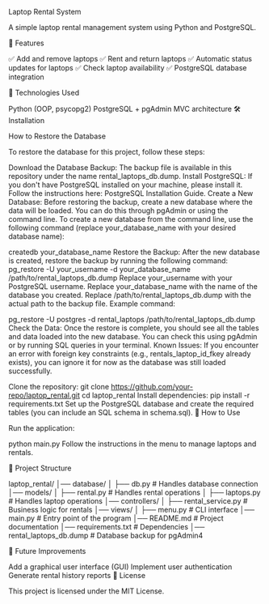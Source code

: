 Laptop Rental System

A simple laptop rental management system using Python and PostgreSQL.

📌 Features

✅ Add and remove laptops
✅ Rent and return laptops
✅ Automatic status updates for laptops
✅ Check laptop availability
✅ PostgreSQL database integration

🔧 Technologies Used

Python (OOP, psycopg2)
PostgreSQL + pgAdmin
MVC architecture
🛠 Installation

How to Restore the Database

To restore the database for this project, follow these steps:

Download the Database Backup:
The backup file is available in this repository under the name rental_laptops_db.dump.
Install PostgreSQL:
If you don't have PostgreSQL installed on your machine, please install it. Follow the instructions here:
PostgreSQL Installation Guide.
Create a New Database:
Before restoring the backup, create a new database where the data will be loaded. You can do this through pgAdmin or using the command line.
To create a new database from the command line, use the following command (replace your_database_name with your desired database name):

createdb your_database_name
Restore the Backup:
After the new database is created, restore the backup by running the following command:
pg_restore -U your_username -d your_database_name /path/to/rental_laptops_db.dump
Replace your_username with your PostgreSQL username.
Replace your_database_name with the name of the database you created.
Replace /path/to/rental_laptops_db.dump with the actual path to the backup file.
Example command:

pg_restore -U postgres -d rental_laptops /path/to/rental_laptops_db.dump
Check the Data:
Once the restore is complete, you should see all the tables and data loaded into the new database. You can check this using pgAdmin or by running SQL queries in your terminal.
Known Issues:
If you encounter an error with foreign key constraints (e.g., rentals_laptop_id_fkey already exists), you can ignore it for now as the database was still loaded successfully.

Clone the repository:
git clone https://github.com/your-repo/laptop_rental.git
cd laptop_rental
Install dependencies:
pip install -r requirements.txt
Set up the PostgreSQL database and create the required tables (you can include an SQL schema in schema.sql).
🚀 How to Use

Run the application:

python main.py
Follow the instructions in the menu to manage laptops and rentals.

📂 Project Structure

laptop_rental/
│── database/
│   ├── db.py           # Handles database connection
│── models/
│   ├── rental.py       # Handles rental operations
│   ├── laptops.py      # Handles laptop operations
│── controllers/
│   ├── rental_service.py # Business logic for rentals
│── views/
│   ├── menu.py         # CLI interface
│── main.py             # Entry point of the program
│── README.md           # Project documentation
│── requirements.txt    # Dependencies
│── rental_laptops_db.dump    # Database backup for pgAdmin4



📝 Future Improvements

Add a graphical user interface (GUI)
Implement user authentication
Generate rental history reports
📜 License

This project is licensed under the MIT License.
